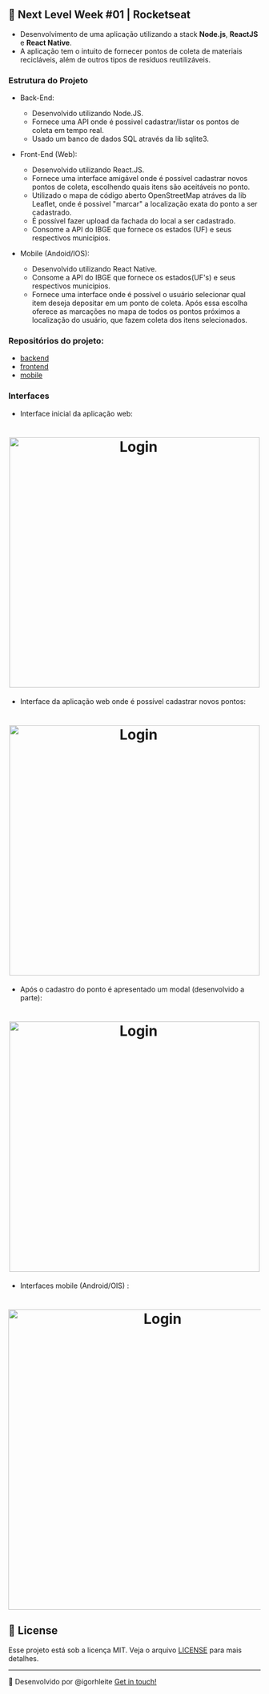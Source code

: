 ## :rocket: Next Level Week #01 | Rocketseat

- Desenvolvimento de uma aplicação utilizando a stack **Node.js**, **ReactJS** e **React Native**.
- A aplicação tem o intuito de fornecer pontos de coleta de materiais recicláveis, além de outros tipos de resíduos reutilizáveis.

### Estrutura do Projeto

 - Back-End:
    - Desenvolvido utilizando Node.JS.
    - Fornece uma API onde é possivel cadastrar/listar os pontos de coleta em tempo real.
    - Usado um banco de dados SQL através da lib sqlite3.

  - Front-End (Web):
    - Desenvolvido utilizando React.JS.
    - Fornece uma interface amigável onde é possível cadastrar novos pontos de coleta, escolhendo quais itens são aceitáveis no ponto.
    - Utilizado o mapa de código aberto OpenStreetMap atráves da lib Leaflet, onde é possivel "marcar" a localização exata do ponto a ser cadastrado.
    - É possível fazer upload da fachada do local a ser cadastrado.
    - Consome a API do IBGE que fornece os estados (UF) e seus respectivos municípios.

  - Mobile (Andoid/IOS):
    - Desenvolvido utilizando React Native.
    - Consome a API do IBGE que fornece os estados(UF's) e seus respectivos municipios.
    - Fornece uma interface onde é possível o usuário selecionar qual item deseja depositar em um ponto de coleta. Após essa escolha oferece as marcações no mapa de todos os pontos próximos a localização do usuário, que fazem coleta dos itens selecionados.
    
### Repositórios do projeto:

  - [backend](https://github.com/Igorhleite/nextlevelweek01/tree/master/backend)
  - [frontend](https://github.com/Igorhleite/nextlevelweek01/tree/master/frontend)
  - [mobile](https://github.com/Igorhleite/nextlevelweek01/tree/master/mobile)
  
### Interfaces

- Interface inicial da aplicação web:

<h1 align="center">
  <img alt="Login" title="Login" src="https://i.ibb.co/qFd9jj3/1.png" width="500px" />
</h1>

- Interface da aplicação web onde é possível cadastrar novos pontos:

<h1 align="center">
  <img alt="Login" title="Login" src="https://media1.tenor.com/images/6a5328f04ad34d662ac77564a3476a67/tenor.gif" width="500px" />
</h1>

- Após o cadastro do ponto é apresentado um modal (desenvolvido a parte):

<h1 align="center">
  <img alt="Login" title="Login" src="https://i.ibb.co/wSPWvTH/2.png" width="500px" />
</h1>

- Interfaces mobile (Android/OIS) :

<h1 align="center">
  <img alt="Login" title="Login" src="https://i.ibb.co/MkhDtWy/mobile.png" width="600px" />
</h1>

## :memo: License

Esse projeto está sob a licença MIT. Veja o arquivo [LICENSE](LICENSE.md) para mais detalhes.

---

:wave: Desenvolvido por @igorhleite [Get in touch!](https://www.linkedin.com/in/igor-henrique-leite-a77b37160/)
